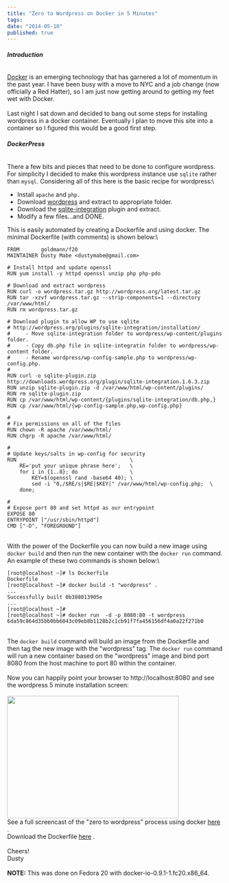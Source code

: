 ```yaml
---
title: "Zero to Wordpress on Docker in 5 Minutes"
tags:
date: "2014-05-10"
published: true
---
```


#### *Introduction*

\
[Docker](https://www.docker.io/) is an emerging technology that has
garnered a lot of momentum in the past year. I have been busy with a
move to NYC and a job change (now officially a Red Hatter), so I am just
now getting around to getting my feet wet with Docker.\
\
Last night I sat down and decided to bang out some steps for installing
wordpress in a docker container. Eventually I plan to move this site
into a container so I figured this would be a good first step.

#### *DockerPress*

\
There a few bits and pieces that need to be done to configure wordpress.
For simplicity I decided to make this wordpress instance use `sqlite`
rather than `mysql`. Considering all of this here is the basic recipe
for wordpress:\

-   Install `apache` and `php.`
-   Download [wordpress](http://www.wordpress.org/download) and extract
    to appropriate folder.
-   Download the
    [sqlite-integration](http://wordpress.org/plugins/sqlite-integration/installation/)
    plugin and extract.
-   Modify a few files...and DONE.

This is easily automated by creating a Dockerfile and using docker. The
minimal Dockerfile (with comments) is shown below:\

```nohighlight
FROM       goldmann/f20
MAINTAINER Dusty Mabe <dustymabe@gmail.com>

# Install httpd and update openssl
RUN yum install -y httpd openssl unzip php php-pdo

# Download and extract wordpress
RUN curl -o wordpress.tar.gz http://wordpress.org/latest.tar.gz
RUN tar -xzvf wordpress.tar.gz --strip-components=1 --directory /var/www/html/
RUN rm wordpress.tar.gz

# Download plugin to allow WP to use sqlite
# http://wordpress.org/plugins/sqlite-integration/installation/
#     - Move sqlite-integration folder to wordpress/wp-content/plugins folder.
#     - Copy db.php file in sqlite-integratin folder to wordpress/wp-content folder.
#     - Rename wordpress/wp-config-sample.php to wordpress/wp-config.php.
#
RUN curl -o sqlite-plugin.zip http://downloads.wordpress.org/plugin/sqlite-integration.1.6.3.zip
RUN unzip sqlite-plugin.zip -d /var/www/html/wp-content/plugins/
RUN rm sqlite-plugin.zip
RUN cp /var/www/html/wp-content/{plugins/sqlite-integration/db.php,}
RUN cp /var/www/html/{wp-config-sample.php,wp-config.php}

#
# Fix permissions on all of the files
RUN chown -R apache /var/www/html/
RUN chgrp -R apache /var/www/html/

#
# Update keys/salts in wp-config for security
RUN                                     \
    RE='put your unique phrase here';   \
    for i in {1..8}; do                 \
        KEY=$(openssl rand -base64 40); \
        sed -i "0,/$RE/s|$RE|$KEY|" /var/www/html/wp-config.php;  \
    done;                      

#
# Expose port 80 and set httpd as our entrypoint
EXPOSE 80
ENTRYPOINT ["/usr/sbin/httpd"]
CMD ["-D", "FOREGROUND"]
```

\
With the power of the Dockerfile you can now build a new image using
`docker build` and then run the new container with the `docker run`
command. An example of these two commands is shown below:\

```nohighlight
[root@localhost ~]# ls Dockerfile
Dockerfile
[root@localhost ~]# docker build -t "wordpress" .
...
Successfully built 0b388013905e
...
[root@localhost ~]#
[root@localhost ~]# docker run  -d -p 8080:80 -t wordpress
6da59c864d35bb0bb6043c09eb8b1128b2c1cb91f7fa456156df4a0a22f271b0
```

\
The `docker build` command will build an image from the Dockerfile and
then tag the new image with the "wordpress" tag. The `docker run`
command will run a new container based on the "wordpress" image and bind
port 8080 from the host machine to port 80 within the container.\
\
Now you can happily point your browser to http://localhost:8080 and see
the wordpress 5 minute installation screen:\
\
<img src="/2014-05-10/wp-install.jpeg" style="vertical-align:middle" height="285" width="400" />
\
See a full screencast of the "zero to wordpress" process using docker
[here](/2014-05-10/screencast.html) .\
Download the Dockerfile [here](/2014-05-10/Dockerfile) .\
\
Cheers!\
Dusty\
\
**NOTE:** This was done on Fedora 20 with
docker-io-0.9.1-1.fc20.x86\_64.
